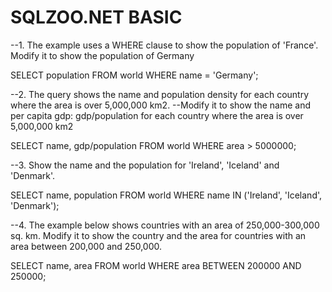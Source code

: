 # SQLZOO.NET BASIC
--1. The example uses a WHERE clause to show the population of 'France'. Modify it to show the population of Germany

SELECT population FROM world
  WHERE name = 'Germany';

--2. The query shows the name and population density for each country where the area is over 5,000,000 km2. 
--Modify it to show the name and per capita gdp: gdp/population for each country where the area is over 5,000,000 km2

SELECT name, gdp/population FROM world
  WHERE area > 5000000;

--3. Show the name and the population for 'Ireland', 'Iceland' and 'Denmark'.

SELECT name, population FROM world
  WHERE name IN ('Ireland', 'Iceland', 'Denmark');

--4. The example below shows countries with an area of 250,000-300,000 sq. km. Modify it to show the country and the area for countries with an area between 200,000 and 250,000.

SELECT name, area FROM world
  WHERE area BETWEEN 200000 AND 250000;
